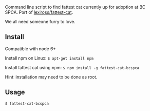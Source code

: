 Command line script to find fattest cat currently up for adoption at BC SPCA. Port of [lexiross/fattest-cat](https://github.com/lexiross/fattest-cat).

We all need someone furry to love.

## Install

Compatible with node 6+

Install npm on Linux: `$ apt-get install npm`

Install fattest cat using npm: `$ npm install -g fattest-cat-bcspca`

Hint: installation may need to be done as root.

## Usage

`$ fattest-cat-bcspca`

